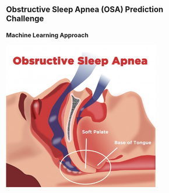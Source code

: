 ## Obstructive Sleep Apnea (OSA) Prediction Challenge
### Machine Learning Approach

<img src="osa.jpg" 
	width="410" height="390" />

